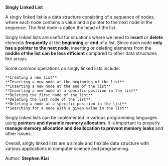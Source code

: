 **Singly Linked List**

A singly linked list is a data structure consisting of a sequence of nodes, where each node 
contains a value and a pointer to the next node in the sequence. The first node is called the 
head of the list.

Singly linked lists are useful for situations where we need to **insert** or **delete** elements **frequently**
at the **beginning** or **end** of a list. Since each node **only has a pointer to the next node**, inserting or 
deleting elements from the **middle of the list can be less efficient** compared to other data structures 
like arrays.

Some common operations on singly linked lists include:

    **Creating a new list**
    **Inserting a new node at the beginning of the list**
    **Inserting a new node at the end of the list**
    **Inserting a new node at a specific position in the list**
    **Deleting the first node of the list**
    **Deleting the last node of the list**
    **Deleting a node at a specific position in the list**
    **Searching for a node with a given value in the list**

Singly linked lists can be implemented in various programming languages using **pointers and dynamic memory
allocation**. It is important to properly **manage memory allocation and deallocation to prevent memory leaks** 
and other issues.

Overall, singly linked lists are a simple and flexible data structure with various applications in computer
science and programming.

Author: **Stephen Kiai**
